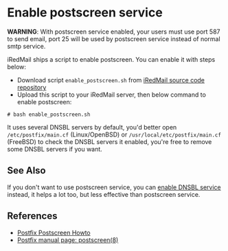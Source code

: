 # Enable postscreen service

__WARNING__: With postscreen service enabled, your users must use port 587 to
send email, port 25 will be used by postscreen service instead of normal smtp
service.

iRedMail ships a script to enable postscreen. You can enable it with steps below:

* Download script `enable_postscreen.sh` from [iRedMail source code repository](https://bitbucket.org/zhb/iredmail/src/default/iRedMail/tools/?at=default)
* Upload this script to your iRedMail server, then below command to enable
  postscreen:

```
# bash enable_postscreen.sh
```

It uses several DNSBL servers by default, you'd better open
`/etc/postfix/main.cf` (Linux/OpenBSD) or `/usr/local/etc/postfix/main.cf`
(FreeBSD) to check the DNSBL servers it enabled, you're free to remove some
DNSBL servers if you want.

## See Also

If you don't want to use postscreen service, you can [enable DNSBL service](./enable.dnsbl.html)
instead, it helps a lot too, but less effective than postscreen service.

## References

* [Postfix Postscreen Howto](http://www.postfix.org/POSTSCREEN_README.html)
* [Postfix manual page: postscreen(8)](http://www.postfix.org/postscreen.8.html)
